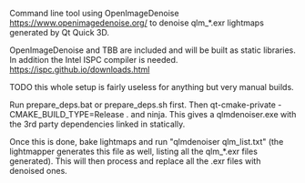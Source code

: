 Command line tool using OpenImageDenoise
https://www.openimagedenoise.org/ to denoise qlm_*.exr lightmaps
generated by Qt Quick 3D.

OpenImageDenoise and TBB are included and will be built as static
libraries. In addition the Intel ISPC compiler is
needed. https://ispc.github.io/downloads.html

TODO this whole setup is fairly useless for anything but very manual
builds.

Run prepare_deps.bat or prepare_deps.sh first. Then qt-cmake-private
-CMAKE_BUILD_TYPE=Release . and ninja.  This gives a qlmdenoiser.exe
with the 3rd party dependencies linked in statically.

Once this is done, bake lightmaps and run "qlmdenoiser qlm_list.txt"
(the lightmapper generates this file as well, listing all the
qlm_*.exr files generated). This will then process and replace all the
.exr files with denoised ones.

